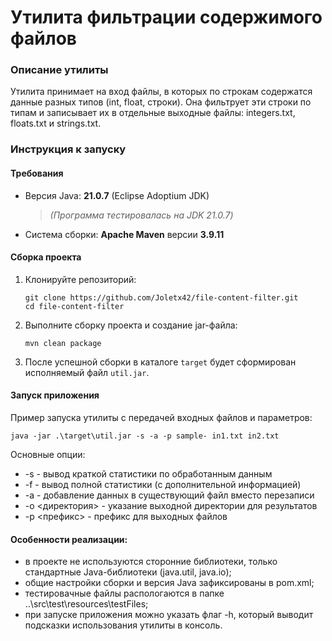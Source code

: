 # Утилита фильтрации содержимого файлов

### Описание утилиты

Утилита принимает на вход файлы, в которых по строкам содержатся данные разных типов (int, float, строки).
Она фильтрует эти строки по типам и записывает их в отдельные выходные файлы: integers.txt, floats.txt и strings.txt.

### Инструкция к запуску

#### Требования

- Версия Java: **21.0.7** (Eclipse Adoptium JDK)
  > _(Программа тестировалась на JDK 21.0.7)_
- Система сборки: **Apache Maven** версии **3.9.11**

#### Сборка проекта

1. Клонируйте репозиторий:

   ```
   git clone https://github.com/Joletx42/file-content-filter.git
   cd file-content-filter
   ```

2. Выполните сборку проекта и создание jar-файла:

   ```
   mvn clean package
   ```

3. После успешной сборки в каталоге `target` будет сформирован исполняемый файл `util.jar`.

#### Запуск приложения

Пример запуска утилиты с передачей входных файлов и параметров:

```
java -jar .\target\util.jar -s -a -p sample- in1.txt in2.txt
```

Основные опции:

- -s - вывод краткой статистики по обработанным данным
- -f - вывод полной статистики (с дополнительной информацией)
- -a - добавление данных в существующий файл вместо перезаписи
- -o <директория> - указание выходной директории для результатов
- -p <префикс> - префикс для выходных файлов

#### Особенности реализации:

- в проекте не используются сторонние библиотеки, только стандартные Java-библиотеки (java.util, java.io);
- общие настройки сборки и версия Java зафиксированы в pom.xml;
- тестировачные файлы распологаются в папке ..\src\test\resources\testFiles;
- при запуске приложения можно указать флаг -h, который выводит подсказки использования утилиты в консоль.
